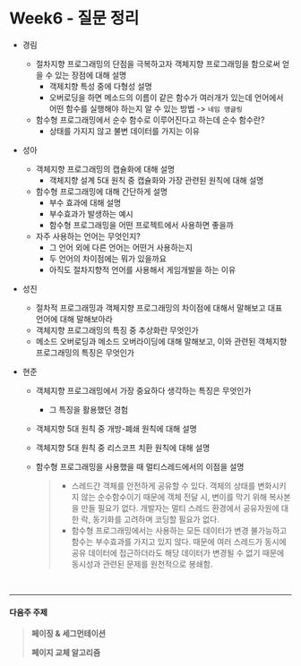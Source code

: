 # Week6 - 질문 정리

- 경림

  - 절차지향 프로그래밍의 단점을 극복하고자 객체지향 프로그래밍을 함으로써 얻을 수 있는 장점에 대해 설명
    - 객제치향 특성 중에 다형성 설명
    - 오버로딩을 하면 메소드의 이름이 같은 함수가 여러개가 있는데 언어에서 어떤 함수를 실행해야 하는지 알 수 있는 방법 -> ``네임 맹글링``
  - 함수형 프로그래밍에서 순수 함수로 이루어진다고 하는데 순수 함수란?
    - 상태를 가지지 않고 불변 데이터를 가지는 이유

- 성아

  - 객체지향 프로그래밍의 캡슐화에 대해 설명
    - 객체지향 설계 5대 원칙 중 캡슐화와 가장 관련된 원칙에 대해 설명
  - 함수형 프로그래밍에 대해 간단하게 설명
    - 부수 효과에 대해 설명
    - 부수효과가 발생하는 예시
    - 함수형 프로그래밍을 어떤 프로젝트에서 사용하면 좋을까
  - 자주 사용하는 언어는 무엇인지?
    - 그 언어 외에 다른 언어는 어떤거 사용하는지
    - 두 언어의 차이점에는 뭐가 있을까요
    - 아직도 절차지향적 언어를 사용해서 게임개발을 하는 이유

- 성진

  - 절차적 프로그래밍과 객체지향 프로그래밍의 차이점에 대해서 말해보고 대표 언어에 대해 말해보아라
  - 객체지향 프로그래밍의 특징 중 추상화란 무엇인가
  - 메소드 오버로딩과 메소드 오버라이딩에 대해 말해보고, 이와 관련된 객체지향 프로그래밍의 특징은 무엇인가

- 현준

  - 객체지향 프로그래밍에서 가장 중요하다 생각하는 특징은 무엇인가

    - 그 특징을 활용했던 경험

  - 객체지향 5대 원칙 중 개방-폐쇄 원칙에 대해 설명

  - 객체지향 5대 원칙 중 리스코프 치환 원칙에 대해 설명

  - 함수형 프로그래밍을 사용했을 때 멀티스레드에서의 이점을 설명

    > - 스레드간 객체를 안전하게 공유할 수 있다. 객체의 상태를 변화시키지 않는 순수함수이기 때문에 객체 전달 시, 변이를 막기 위해 복사본을 만들 필요가 없다. 개발자는 멀티 스레드 환경에서 공유자원에 대한 락, 동기화를 고려하며 코딩할 필요가 없다.
    > - 함수형 프로그래밍에서는 사용하는 모든 데이터가 변경 불가능하고 함수는 부수효과를 가지고 있지 않다. 때문에 여러 스레드가 동시에 공유 데이터에 접근하더라도 해당 데이터가 변경될 수 없기 때문에 동시성과 관련된 문제를 원천적으로 봉쇄함.

<br>

---

#### 다음주 주제

> **페이징 & 세그먼테이션**
>
> **페이지 교체 알고리즘**

